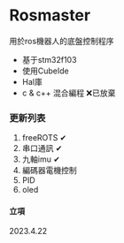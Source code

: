 # Rosmaster
用於ros機器人的底盤控制程序
+ 基于stm32f103
+ 使用CubeIde
+ Hal庫
+ c & c++ 混合編程 ❌已放棄


### 更新列表
1. freeROTS             ✔
2. 串口通訊             ✔
3. 九軸imu              ✔
4. 編碼器電機控制   
5. PID
6. oled

#### 立項
2023.4.22



